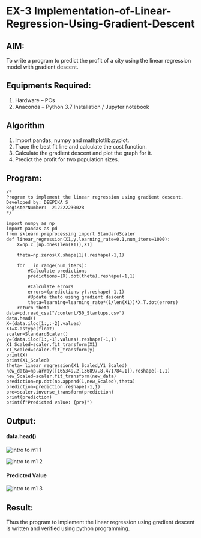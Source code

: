 # EX-3 Implementation-of-Linear-Regression-Using-Gradient-Descent

## AIM:
To write a program to predict the profit of a city using the linear regression model with gradient descent.

## Equipments Required:
1. Hardware – PCs
2. Anaconda – Python 3.7 Installation / Jupyter notebook

## Algorithm
1. Import pandas, numpy and mathplotlib.pyplot.
2. Trace the best fit line and calculate the cost function.
3. Calculate the gradient descent and plot the graph for it.
4. Predict the profit for two population sizes.
## Program:
```
/*
Program to implement the linear regression using gradient descent.
Developed by: DEEPIKA S
RegisterNumber:  212222230028
*/
```
```
import numpy as np 
import pandas as pd
from sklearn.preprocessing import StandardScaler
def linear_regression(X1,y,learning_rate=0.1,num_iters=1000):
    X=np.c_[np.ones(len(X1)),X1]
    
    theta=np.zeros(X.shape[1]).reshape(-1,1)
    
    for _ in range(num_iters):
        #Calculate predictions
        predictions=(X).dot(theta).reshape(-1,1)
        
        #Calculate errors
        errors=(predictions-y).reshape(-1,1)
        #Update theto using gradient descent
        theta=learning=learning_rate*(1/len(X1))*X.T.dot(errors)
    return theta
data=pd.read_csv("/content/50_Startups.csv")
data.head()
X=(data.iloc[1:,:-2].values)
X1=X.astype(float)
scaler=StandardScaler()
y=(data.iloc[1:,-1].values).reshape(-1,1)
X1_Scaled=scaler.fit_transform(X1)
Y1_Scaled=scaler.fit_transform(y)
print(X)
print(X1_Scaled)
theta= linear_regression(X1_Scaled,Y1_Scaled)
new_data=np.array([165349.2,136897.8,471784.1]).reshape(-1,1)
new_Scaled=scaler.fit_transform(new_data)
prediction=np.dot(np.append(1,new_Scaled),theta)
prediction=prediction.reshape(-1,1)
pre=scaler.inverse_transform(prediction)
print(prediction)
print(f"Predicted value: {pre}")
```
## Output:
#### data.head()
![intro to m1 1](https://github.com/deepikasrinivasans/Implementation-of-Linear-Regression-Using-Gradient-Descent/assets/119393935/14230684-595b-4f45-8e21-dde74a5c0dc1)

![intro to m1 2](https://github.com/deepikasrinivasans/Implementation-of-Linear-Regression-Using-Gradient-Descent/assets/119393935/0c6b1ee8-a194-4548-9eec-44cffd8a1cbd)
#### Predicted Value
![intro to m1 3](https://github.com/deepikasrinivasans/Implementation-of-Linear-Regression-Using-Gradient-Descent/assets/119393935/2797cf29-0b35-4b01-8864-1a4b356caf4b)
## Result:
Thus the program to implement the linear regression using gradient descent is written and verified using python programming.

